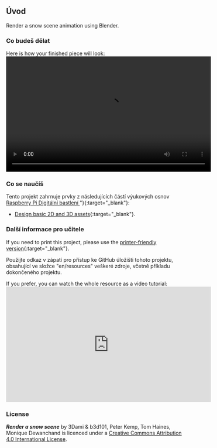## Úvod

Render a snow scene animation using Blender.

### Co budeš dělat

Here is how your finished piece will look:<video width="560" height="315" controls> <source src="resources/snow-scene-rendered.mkv" type="video/mp4"> Your browser does not support WebM video, try FireFox or Chrome </video> 

### Co se naučíš

Tento projekt zahrnuje prvky z následujících částí výukových osnov [ Raspberry Pi Digitální bastlení ](http://rpf.io/curriculum)"}{:target="_blank"}:

+ [Design basic 2D and 3D assets](https://curriculum.raspberrypi.org/design/creator/){:target="_blank"}.

### Další informace pro učitele

If you need to print this project, please use the [printer-friendly version](https://projects.raspberrypi.org/en/projects/blender-render-snow-scene/print){:target="_blank"}.

Použijte odkaz v zápatí pro přístup ke GitHub úložišti tohoto projektu, obsahující ve složce "en/resources" veškeré zdroje, včetně příkladu dokončeného projektu.

If you prefer, you can watch the whole resource as a video tutorial: <iframe width="560" height="315" src="https://www.youtube.com/embed/aXPnshjKmH8?rel=0" frameborder="0" gesture="media" allow="encrypted-media" allowfullscreen mark="crwd-mark"></iframe> 

### License

***Render a snow scene*** by 3Dami & b3d101, Peter Kemp, Tom Haines, Monique Dewanchand is licenced under a [Creative Commons Attribution 4.0 International License](http://creativecommons.org/licenses/by-sa/4.0/).